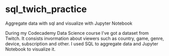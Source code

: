 # sql_twich_practice
Aggregate data with sql and visualize with Jupyter Notebook

During my Codecademy Data Science course I've got a dataset from Twitch. It consists invormation about viewers such as country, game, genre, device, subscription and other. 
I used SQL to aggregate data and Jupyter Notebook to visualize it.
